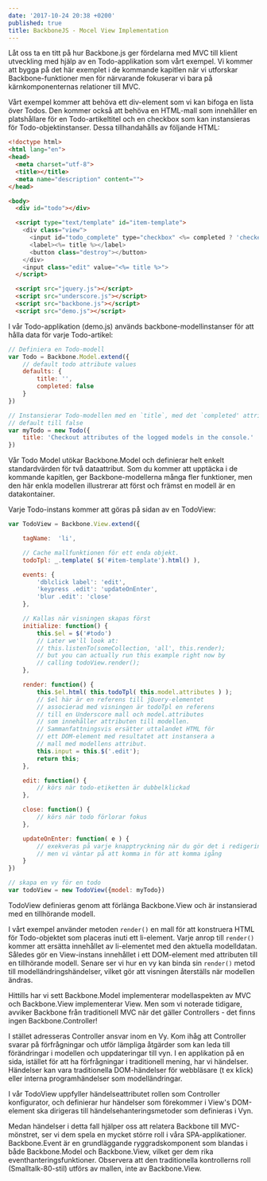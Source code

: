 ```yaml
---
date: '2017-10-24 20:38 +0200'
published: true
title: BackboneJS - Mocel View Implementation
---
```

Låt oss ta en titt på hur Backbone.js ger fördelarna med MVC till klient utveckling med hjälp av en Todo-applikation som vårt exempel. Vi kommer att bygga på det här exemplet i de kommande kapitlen när vi utforskar Backbone-funktioner men för närvarande fokuserar vi bara på kärnkomponenternas relationer till MVC.

Vårt exempel kommer att behöva ett div-element som vi kan bifoga en lista över Todos. Den kommer också att behöva en HTML-mall som innehåller en platshållare för en Todo-artikeltitel och en checkbox som kan instansieras för Todo-objektinstanser. Dessa tillhandahålls av följande HTML:

```html
<!doctype html>
<html lang="en">
<head>
  <meta charset="utf-8">
  <title></title>
  <meta name="description" content="">
</head>

<body>
  <div id="todo"></div>

  <script type="text/template" id="item-template">
    <div class="view">
      <input id="todo_complete" type="checkbox" <%= completed ? 'checked="checked"' : '' %> />
      <label><%= title %></label>
      <button class="destroy"></button>
    </div>
    <input class="edit" value="<%= title %>">
  </script>

  <script src="jquery.js"></script>
  <script src="underscore.js"></script>
  <script src="backbone.js"></script>
  <script src="demo.js"></script>
```

I vår Todo-applikation (demo.js) används backbone-modellinstanser för att hålla data för varje Todo-artikel:

```js
// Definiera en Todo-modell
var Todo = Backbone.Model.extend({
    // default todo attribute values
    defaults: {
        title: '',
        completed: false
    }
})

// Instansierar Todo-modellen med en `title`, med det `completed' attributet
// default till false
var myTodo = new Todo({
    title: 'Checkout attributes of the logged models in the console.'
})
```

Vår Todo Model utökar Backbone.Model och definierar helt enkelt standardvärden för två dataattribut. Som du kommer att upptäcka i de kommande kapitlen, ger Backbone-modellerna många fler funktioner, men den här enkla modellen illustrerar att först och främst en modell är en datakontainer.

Varje Todo-instans kommer att göras på sidan av en TodoView:

```js
var TodoView = Backbone.View.extend({

    tagName:  'li',

    // Cache mallfunktionen för ett enda objekt.
    todoTpl: _.template( $('#item-template').html() ),

    events: {
        'dblclick label': 'edit',
        'keypress .edit': 'updateOnEnter',
        'blur .edit': 'close'
    },

    // Kallas när visningen skapas först
    initialize: function() {
        this.$el = $('#todo')
        // Later we'll look at:
        // this.listenTo(someCollection, 'all', this.render);
        // but you can actually run this example right now by
        // calling todoView.render();
    },

    render: function() {
        this.$el.html( this.todoTpl( this.model.attributes ) );
        // $el här är en referens till jQuery-elementet
        // associerad med visningen är todoTpl en referens
        // till en Underscore mall och model.attributes
        // som innehåller attributen till modellen.
        // Sammanfattningsvis ersätter uttalandet HTML för
        // ett DOM-element med resultatet att instansera a
        // mall med modellens attribut.
        this.input = this.$('.edit');
        return this;
    },

    edit: function() {
        // körs när todo-etiketten är dubbelklickad
    },

    close: function() {
        // körs när todo förlorar fokus
    },

    updateOnEnter: function( e ) {
        // exekveras på varje knapptryckning när du gör det i redigeringsläget,
        // men vi väntar på att komma in för att komma igång
    }
})

// skapa en vy för en todo
var todoView = new TodoView({model: myTodo})
```

TodoView definieras genom att förlänga Backbone.View och är instansierad med en tillhörande modell.

I vårt exempel använder metoden `render()` en mall för att konstruera HTML för Todo-objektet som placeras inuti ett li-element. Varje anrop till `render()` kommer att ersätta innehållet av li-elementet med den aktuella modelldatan. Således gör en View-instans innehållet i ett DOM-element med attributen till en tillhörande modell. Senare ser vi hur en vy kan binda sin `render()` metod till modelländringshändelser, vilket gör att visningen återställs när modellen ändras.

Hittills har vi sett Backbone.Model implementerar modellaspekten av MVC och Backbone.View implementerar View. Men som vi noterade tidigare, avviker Backbone från traditionell MVC när det gäller Controllers - det finns ingen Backbone.Controller!

I stället adresseras Controller ansvar inom en Vy. Kom ihåg att Controller svarar på förfrågningar och utför lämpliga åtgärder som kan leda till förändringar i modellen och uppdateringar till vyn. I en applikation på en sida, istället för att ha förfrågningar i traditionell mening, har vi händelser. Händelser kan vara traditionella DOM-händelser för webbläsare (t ex klick) eller interna programhändelser som modelländringar.

I vår TodoView uppfyller händelseattributet rollen som Controller konfigurator, och definierar hur händelser som förekommer i View's DOM-element ska dirigeras till händelsehanteringsmetoder som definieras i Vyn.

Medan händelser i detta fall hjälper oss att relatera Backbone till MVC-mönstret, ser vi dem spela en mycket större roll i våra SPA-applikationer. Backbone.Event är en grundläggande ryggradskomponent som blandas i både Backbone.Model och Backbone.View, vilket ger dem rika eventhanteringsfunktioner. Observera att den traditionella kontrollerns roll (Smalltalk-80-stil) utförs av mallen, inte av Backbone.View.


